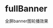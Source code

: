 # fullBanner
全屏banner图轮播效果
<!DOCTYPE html>
<html>
	<head>
		<meta charset="UTF-8">
		<title></title>
	</head>
	<style>
		*{
			margin: 0;
			padding: 0;
		}
		.clearfix{
			*zoom: 1;
		}
		.clearfix:after{
			display: block;
			overflow: hidden;
			visibility: hidden;
			content: ".";
			clear: both;
			height: 0;
		}
		a{
			text-decoration: none;
		}
		img{
			border: none;
		}
		ul{
			list-style: none;
		}
		.area_width{
			width: 1200px;
			margin: 0 auto;
		}
		.banner_wrap {
		  width: 100%;
		  min-width: 1200px;
		  height: 490px;
		  overflow: hidden;
		  position: relative;
		}
		
		.banner_inner {
		  position: absolute;
		  width: 1920px;
		  left: 50%;
		  margin-left: -960px;
		}
		.banner_inner .hd {
		  width: 1200px;
		  margin: 0 auto;
		  position: relative;
		}
		.banner_inner .hd .lisNum {
		  width: 200px;
		  position: absolute;
		  left: 50%;
		  margin-left: -100px;
		  z-index: 1000;
		  top: 430px;
		}
		.banner_inner .hd li {
		  float: left;
		  width: 13px;
		  height: 13px;
		  background: #fff;
		  border-radius: 50%;
		  -moz-border-radius: 50%;
		  -o-border-radius: 50%;
		  -webkit-border-radius: 50%;
		  behavior: url(ie-css3.htc);
		  margin: 12px;
		}
		.banner_inner .hd a {
		  position: absolute;
		  display: block;
		  width: 30px;
		  height: 50px;
		  z-index: 1000;
		  top: 260px;
		  background: url(../Images/slider-arrow.png) no-repeat;
		  filter: Alpha(opacity=50);
		  -moz-opacity: 0.5;
		  opacity: 0.5;
		  -khtml-opacity: 0.5;
		}
		.banner_inner .hd a:hover {
		  filter: Alpha(opacity=100);
		  -moz-opacity: 1;
		  opacity: 1;
		  -khtml-opacity: 1;
		}
		.banner_inner .hd .active {
		  background: #d8171a;
		}
		.banner_inner .hd .prve {
		  left: 0;
		  background-position: -110px 0;
		}
		.banner_inner .hd .next {
		  position: absolute;
		  right: 0;
		}
		.banner_inner .bd {
		  position: relative;
		}
		.banner_inner .bd li {
		  position: absolute;
		  left: 0;
		  top: 0;
		  opacity: 0;
		}
		.banner_inner .bd img {
		  width: 1920px;
		}
	</style>
	<body>
		<div class="banner_wrap">
			<div class="banner_inner">
				<div class="hd">
					<a class="prve" href="javascript:void(0)"></a>
					<a class="next" href="javascript:void(0)"></a>
					<ul class="lisNum"></ul>
				</div>
				<ul class="bd">
					<li><a href=""><img src='../Images/ban1.png'></a></li>
					<li><a href=""><img src='../Images/ban2.png'></a></li>
					<li><a href=""><img src='../Images/banner3.jpg'></a></li>
				</ul>
			</div>
		</div>
	</body>
</html>
<script type="text/javascript" src="../Js/jquery.js"></script>
<script>
	$(function(){
		function banner(){
		$('.bd li:first').css('opacity','1');
		var i=0,n=$('.bd li').length;
		for(var j=0;j<n;j++){
			$('.lisNum').append('<li></li>');
		}
		$('.lisNum li').eq(0).addClass('active');
		function add(){
			i++;
			if(i>=n){
				i=0;
			}
		}
		function reduce(){
			i--;
			if(i<0){
				i=n-1;
			}
		}
		function show(){
			$('.lisNum li').eq(i).addClass('active');
			$('.lisNum li').eq(i).siblings('li').removeClass('active');
			$('.bd li').eq(i).animate({'opacity':'1'},500);
			$('.bd li').eq(i).siblings('li').css('opacity','0');
		}
		function anima(){
			add();
			show();
		}
		var myInterval=setInterval(anima,5000);	
		$('.banner_wrap').hover(function(){
			  clearInterval(myInterval);
		},function(){
			   myInterval=setInterval(anima,5000);	    
		})
		$('.prve').bind('click',function(){
			reduce();
			show();
		})
		$('.next').bind('click',function(){
			anima();
		})
		$('.hd li').bind('click',function(){
			i=$(this).index();
			show();
		})
	}
	banner();
	})
</script>
